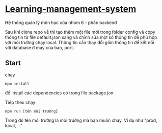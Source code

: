 # [Learning-management-system](https://ritachan.site)

Hệ thống quản lý môn học của nhóm 6 - phần backend

Sau khi clone repo về thì tạo thêm một file mới trong folder config và copy thông tin từ file default.json sang và chỉnh sửa một số thông tin để phù hợp với môi trường chạy local.
Thông tin cần thay đổi gồm thông tin để kết nối với database ở máy của bạn, port.

## Start

chạy 

	npm install 
	
để install các dependencies có trong file package.jon 

Tiếp theo chạy 

	npm run [tên môi trường]
	
Trong đó tên môi trường là môi trường mà bạn muốn chạy. Ví dụ như "prod, local, ..."
